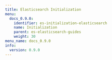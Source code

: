 ```yaml
---
title: Elasticsearch Initialization
menu:
  docs_0.9.0:
    identifier: es-initialization-elasticsearch
    name: Initialization
    parent: es-elasticsearch-guides
    weight: 30
menu_name: docs_0.9.0
info:
  version: 0.9.0
---
```


